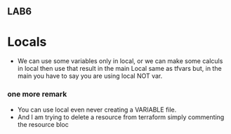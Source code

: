 ## LAB6

# Locals

* We can use some variables only in local, or we can make some calculs in local then use that result in the main
Local same as tfvars but, in the main you have to say you are using local NOT var.

### one more remark

* You can use local even never creating a VARIABLE file.
*  And I am trying to delete a resource from terraform simply commenting the resource bloc